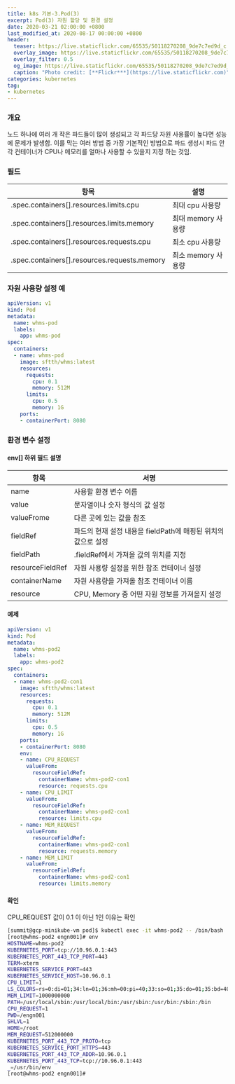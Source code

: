 ```yaml
---
title: k8s 기본-3.Pod(3)
excerpt: Pod(3) 자원 할당 및 환경 설정 
date: 2020-03-21 02:00:00 +0800
last_modified_at: 2020-08-17 00:00:00 +0800
header:
  teaser: https://live.staticflickr.com/65535/50118270208_9de7c7ed9d_c.jpg
  overlay_image: https://live.staticflickr.com/65535/50118270208_9de7c7ed9d_c.jpg
  overlay_filter: 0.5
  og_image: https://live.staticflickr.com/65535/50118270208_9de7c7ed9d_c.jpg
  caption: "Photo credit: [**Flickr***](https://live.staticflickr.com)"
categories: kubernetes
tag:
- kubernetes
---
```


### 개요 
노드 하나에 여러 개 작은 파드들이 많이 생성되고 각 파드당 자원 사용률이 높다면 성능에 문제가 발생함. 이를 막는
여러 방법 중 가장 기본적인 방법으로 파드 생성시 파드 안 각 컨테이너가 CPU나 메모리를 얼마나 사용할 수 있을지
지정 하는 것임.

### 필드 

| 항목 | 설명 |
| --- | --- |
| .spec.containers[].resources.limits.cpu | 최대 cpu 사용량 |
| .spec.containers[].resources.limits.memory | 최대 memory 사용량 |
| .spec.containers[].resources.requests.cpu | 최소 cpu 사용량 |
| .spec.containers[].resources.requests.memory | 최소 memory 사용량 |

### 자원 사용량 설정 예

```yaml
apiVersion: v1
kind: Pod
metadata:
  name: whms-pod
  labels:
    app: whms-pod
spec:
  containers:
  - name: whms-pod
    image: sftth/whms:latest
    resources:
      requests:
        cpu: 0.1
        memory: 512M
      limits:
        cpu: 0.5
        memory: 1G
    ports:
    - containerPort: 8080
```

### 환경 변수 설정 

#### env[] 하위 필드 설명

| 항목 | 서명 |
| --- | --- |
| name | 사용할 환경 변수 이름 |
| value | 문자열이나 숫자 형식의 값 설정 |
| valueFrome | 다른 곳에 있는 값을 참조 |
| fieldRef | 파드의 현재 설정 내용을 fieldPath에 매핑된 위치의 값으로 설정 |
| fieldPath | .fieldRef에서 가져올 값의 위치를 지정 |
| resourceFieldRef | 자원 사용량 설정을 위한 참조 컨테이너 설정|
| containerName | 자원 사용량을 가져올 참조 컨테이너 이름 |
| resource | CPU, Memory 중 어떤 자원 정보를 가져올지 설정 |

#### 예제

```yaml
apiVersion: v1
kind: Pod
metadata:
  name: whms-pod2
  labels:
    app: whms-pod2
spec:
  containers:
  - name: whms-pod2-con1
    image: sftth/whms:latest
    resources:
      requests:
        cpu: 0.1
        memory: 512M
      limits:
        cpu: 0.5
        memory: 1G
    ports:
    - containerPort: 8080
    env:
    - name: CPU_REQUEST
      valueFrom:
        resourceFieldRef:
          containerName: whms-pod2-con1
          resource: requests.cpu
    - name: CPU_LIMIT
      valueFrom:
        resourceFieldRef:
          containerName: whms-pod2-con1
          resource: limits.cpu
    - name: MEM_REQUEST
      valueFrom:
        resourceFieldRef:
          containerName: whms-pod2-con1
          resource: requests.memory
    - name: MEM_LIMIT
      valueFrom:
        resourceFieldRef:
          containerName: whms-pod2-con1
          resource: limits.memory                                                                                                  40,10         All
```

#### 확인

CPU_REQUEST 값이 0.1 이 아닌 1인 이유는 확인 

```sh 
[summit@gcp-minikube-vm pod]$ kubectl exec -it whms-pod2 -- /bin/bash
[root@whms-pod2 engn001]# env
HOSTNAME=whms-pod2
KUBERNETES_PORT=tcp://10.96.0.1:443
KUBERNETES_PORT_443_TCP_PORT=443
TERM=xterm
KUBERNETES_SERVICE_PORT=443
KUBERNETES_SERVICE_HOST=10.96.0.1
CPU_LIMIT=1
LS_COLORS=rs=0:di=01;34:ln=01;36:mh=00:pi=40;33:so=01;35:do=01;35:bd=40;33;01:cd=40;33;01:or=40;31;01:mi=01;05;37;41:su=37;41:sg=30;43:ca=30;41:tw=30;42:ow=34;42:st=37;44:ex=01;32:*.tar=01;31:*.tgz=01;31:*.arc=01;31:*.arj=01;31:*.taz=01;31:*.lha=01;31:*.lz4=01;31:*.lzh=01;31:*.lzma=01;31:*.tlz=01;31:*.txz=01;31:*.tzo=01;31:*.t7z=01;31:*.zip=01;31:*.z=01;31:*.Z=01;31:*.dz=01;31:*.gz=01;31:*.lrz=01;31:*.lz=01;31:*.lzo=01;31:*.xz=01;31:*.bz2=01;31:*.bz=01;31:*.tbz=01;31:*.tbz2=01;31:*.tz=01;31:*.deb=01;31:*.rpm=01;31:*.jar=01;31:*.war=01;31:*.ear=01;31:*.sar=01;31:*.rar=01;31:*.alz=01;31:*.ace=01;31:*.zoo=01;31:*.cpio=01;31:*.7z=01;31:*.rz=01;31:*.cab=01;31:*.jpg=01;35:*.jpeg=01;35:*.gif=01;35:*.bmp=01;35:*.pbm=01;35:*.pgm=01;35:*.ppm=01;35:*.tga=01;35:*.xbm=01;35:*.xpm=01;35:*.tif=01;35:*.tiff=01;35:*.png=01;35:*.svg=01;35:*.svgz=01;35:*.mng=01;35:*.pcx=01;35:*.mov=01;35:*.mpg=01;35:*.mpeg=01;35:*.m2v=01;35:*.mkv=01;35:*.webm=01;35:*.ogm=01;35:*.mp4=01;35:*.m4v=01;35:*.mp4v=01;35:*.vob=01;35:*.qt=01;35:*.nuv=01;35:*.wmv=01;35:*.asf=01;35:*.rm=01;35:*.rmvb=01;35:*.flc=01;35:*.avi=01;35:*.fli=01;35:*.flv=01;35:*.gl=01;35:*.dl=01;35:*.xcf=01;35:*.xwd=01;35:*.yuv=01;35:*.cgm=01;35:*.emf=01;35:*.axv=01;35:*.anx=01;35:*.ogv=01;35:*.ogx=01;35:*.aac=01;36:*.au=01;36:*.flac=01;36:*.mid=01;36:*.midi=01;36:*.mka=01;36:*.mp3=01;36:*.mpc=01;36:*.ogg=01;36:*.ra=01;36:*.wav=01;36:*.axa=01;36:*.oga=01;36:*.spx=01;36:*.xspf=01;36:
MEM_LIMIT=1000000000
PATH=/usr/local/sbin:/usr/local/bin:/usr/sbin:/usr/bin:/sbin:/bin
CPU_REQUEST=1
PWD=/engn001
SHLVL=1
HOME=/root
MEM_REQUEST=512000000
KUBERNETES_PORT_443_TCP_PROTO=tcp
KUBERNETES_SERVICE_PORT_HTTPS=443
KUBERNETES_PORT_443_TCP_ADDR=10.96.0.1
KUBERNETES_PORT_443_TCP=tcp://10.96.0.1:443
_=/usr/bin/env
[root@whms-pod2 engn001]# 
```